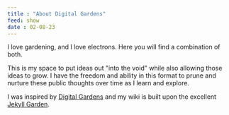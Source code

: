 ```yaml
---
title : "About Digital Gardens"
feed: show
date : 02-08-23
---
```

I love gardening, and I love electrons. Here you will find a combination of both.

This is my space to put ideas out "into the void" while also allowing those ideas to grow.  I have the freedom and ability in this format to prune and nurture these public thoughts over time as I learn and explore.  

I was inspired by [Digital Gardens](https://www.technologyreview.com/2020/09/03/1007716/digital-gardens-let-you-cultivate-your-own-little-bit-of-the-internet/ "Digital Gardens") and my wiki is built upon the excellent [Jekyll Garden](https://jekyll-garden.github.io/).